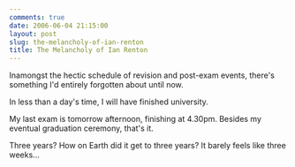 ```yaml
---
comments: true
date: 2006-06-04 21:15:00
layout: post
slug: the-melancholy-of-ian-renton
title: The Melancholy of Ian Renton
---
```


Inamongst the hectic schedule of revision and post-exam events, there's something I'd entirely forgotten about until now.  

In less than a day's time, I will have finished university.  

My last exam is tomorrow afternoon, finishing at 4.30pm.  Besides my eventual graduation ceremony, that's it.  

Three years?  How on Earth did it get to three years?  It barely feels like three weeks...
